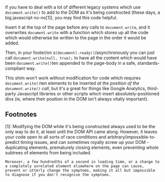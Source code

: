 If you have to deal with a lot of different legacy systems which use `document.write()` to add to the DOM as it's being constructed (these days, a big javascript no-no[1]), you may find this code helpful.

Insert it at the top of the page before any calls to `document.write`, and it overwrites `document.write` with a function which stores up all the code which would otherwise be written to the page in the order it would be added.

Then, in your footer/on `$(document).ready()`/asynchronously you can just call `document.write(null, true);` to have all the content which would have been `document.write()`ten appended to the page-body in a safe, standards-compliant way.

This shim won't work without modification for code which requires `document.write()`ten elements to be inserted *at the position of the `document.write()` call*, but it's a great for things like Google Analytics, third-party Javascript libraries or other scripts which insert absolutely-positioned divs (ie, where their position in the DOM isn't always vitally important).

## Footnotes ##

[1]: Modifying the DOM while it's being constructed always used to be the only way to do it, at least until the DOM API came along. However, it leaves your code open to all sorts of race conditions and arbitrary/impossible-to-predict timing issues, and can sometimes royally screw up your DOM - duplicating elements, prematurely closing elements, even preventing whole subtrees of elements from being included.

    Moreover, a few hundredths of a second in loading time, or a change to a completely unrelated element elsewhere on the page can cause, prevent or utterly change the symptoms, making it all but impossible to diagnose if you don't recognise the symptoms.
